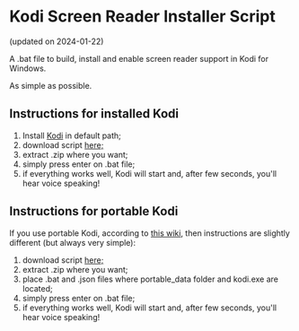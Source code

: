 # Kodi Screen Reader Installer Script
(updated on 2024-01-22)

A .bat file to build, install and enable screen reader support in Kodi for Windows.

As simple as possible.

## Instructions for installed Kodi

1. Install [Kodi][1] in default path;
2. download script [here;][2]
3. extract .zip where you want;
4. simply press enter on .bat file;
5. if everything works well, Kodi will start and, after few seconds, you'll hear voice speaking!

## Instructions for portable Kodi

If you use portable Kodi, according to [this wiki][3], then instructions are slightly different (but always very simple):

1. download script [here;][2]
2. extract .zip where you want;
3. place .bat and .json files where portable_data folder and kodi.exe are located;
4. simply press enter on .bat file;
5. if everything works well, Kodi will start and, after few seconds, you'll hear voice speaking!


[1]: https://kodi.tv/download/windows
[2]: https://codeload.github.com/ABuffEr/kodiSRInstallerScript/zip/main
[3]: https://kodi.wiki/view/Portable_mode
